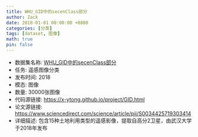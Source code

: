 ```yaml
---
title: WHU_GID中的secenClass部分
author: Zack
date: 2018-01-01 00:00:00 +0800
categories: [分类]
tags: [dataset, 图像]
math: true
pin: false
---
```

- 数据集名称: [WHU_GID中的secenClass部分](https://x-ytong.github.io/project/GID.html)
- 任务: 遥感图像分类
- 发布时间: 2018
- 模态: 图像
- 数量: 30000张图像
- 代码源链接: https://x-ytong.github.io/project/GID.html
- 论文源链接: https://www.sciencedirect.com/science/article/pii/S0034425719303414
- 详细描述: 包含15种土地利用类型的遥感影像，提取自高分2卫星，由武汉大学于2018年发布

